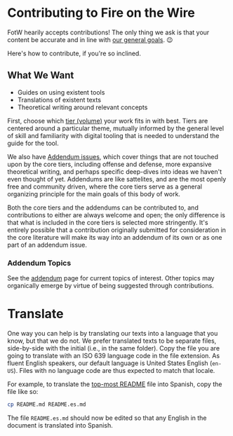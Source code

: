 # Contributing to Fire on the Wire

FotW hearily accepts contributions! The only thing we ask is that your content be accurate and in line with [our general goals](issues/shared.md#goals). :wink:

Here's how to contribute, if you're so inclined.

## What We Want

* Guides on using existent tools
* Translations of existent texts
* Theoretical writing around relevant concepts

First, choose which [tier (volume)](issues/README.md#issues) your work fits in with best. Tiers are centered around a particular theme, mutually informed by the general level of skill and familiarity with digital tooling that is needed to understand the guide for the tool.

We also have [Addendum issues](issues/addendum), which cover things that are not touched upon by the core tiers, including offense and defense, more expansive theoretical writing, and perhaps specific deep-dives into ideas we haven't even thought of yet. Addendums are like sattelites, and are the most openly free and community driven, where the core tiers serve as a general organizing principle for the main goals of this body of work.

Both the core tiers and the addendums can be contributed to, and contributions to either are always welcome and open; the only difference is that what is included in the core tiers is selected more stringently. It's entirely possible that a contribution originally submitted for consideration in the core literature will make its way into an addendum of its own or as one part of an addendum issue.

### Addendum Topics

See the [addendum](issues/addendum) page for current topics of interest. Other topics may organically emerge by virtue of being suggested through contributions.

# Translate

One way you can help is by translating our texts into a language that you know, but that we do not. We prefer translated texts to be separate files, side-by-side with the initial (i.e., in the same folder). Copy the file you are going to translate with an ISO 639 language code in the file extension. As fluent English speakers, our default language is United States English (`en-US`). Files with no language code are thus expected to match that locale.

For example, to translate the [top-most README](README.md) file into Spanish, copy the file like so:

```sh
cp README.md README.es.md
```

The file `README.es.md` should now be edited so that any English in the document is translated into Spanish.
